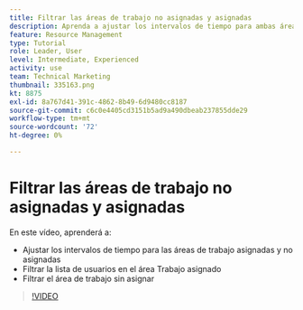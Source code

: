 ```yaml
---
title: Filtrar las áreas de trabajo no asignadas y asignadas
description: Aprenda a ajustar los intervalos de tiempo para ambas áreas, filtrar la lista de usuarios en el área de trabajo asignada y filtrar el área de trabajo no asignada.
feature: Resource Management
type: Tutorial
role: Leader, User
level: Intermediate, Experienced
activity: use
team: Technical Marketing
thumbnail: 335163.png
kt: 8875
exl-id: 8a767d41-391c-4862-8b49-6d9480cc8187
source-git-commit: c6c0e4405cd3151b5ad9a490dbeab237855dde29
workflow-type: tm+mt
source-wordcount: '72'
ht-degree: 0%

---
```


# Filtrar las áreas de trabajo no asignadas y asignadas

En este vídeo, aprenderá a:

* Ajustar los intervalos de tiempo para las áreas de trabajo asignadas y no asignadas
* Filtrar la lista de usuarios en el área Trabajo asignado
* Filtrar el área de trabajo sin asignar

>[!VIDEO](https://video.tv.adobe.com/v/335163/?quality=12)
